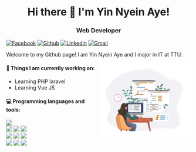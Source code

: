 <h1 align="center">Hi there 👋 I'm Yin Nyein Aye!</h1>
<h3 align="center">Web Developer</h3>

[![Facebook](https://img.shields.io/badge/-Facebook-blue?style=flat&logo=Facebook&logoColor=white)](https://www.facebook.com/yinnyeinaye.nyeinnyein)
[![Github](https://img.shields.io/badge/-Github-000?style=flat&logo=Github&logoColor=white)](https://github.com/Yin-Nyein-Aye)
[![Linkedin](https://img.shields.io/badge/-LinkedIn-blue?style=flat&logo=Linkedin&logoColor=white)](www.linkedin.com/in/yinnyeinaye)
[![Gmail](https://img.shields.io/badge/-Gmail-c14438?style=flat&logo=Gmail&logoColor=white)](mailto:yinnyeinaye.yinnyein@gmail.com)

Welcome to my Github page! I am Yin Nyein Aye and I major in IT at TTU.  

<img align="right" alt="img" src="https://github.com/Yin-Nyein-Aye/Yin-Nyein-Aye/blob/main/girl%20web%20developer.webp" width="50%" height="auto" />


#### 🌱 Things I am currently working on: 
- Learning PHP laravel
- Learning Vue JS

#### :computer: Programming languages and tools: 
<p>
	<img width="50%" align="right" src="https://github-readme-stats.vercel.app/api?username=YinNyeinAye&show_icons=true&theme=radical&hide_border=true" />

<code><img width="10%" src="https://www.vectorlogo.zone/logos/php/php-horizontal.svg"></code>
<code><img width="10%" src="https://www.vectorlogo.zone/logos/vuejs/vuejs-icon.svg"></code>
<code><img width="8%" src="https://www.vectorlogo.zone/logos/javascript/javascript-vertical.svg"></code>
<br />
<code><img width="10%" src="https://www.vectorlogo.zone/logos/w3_html5/w3_html5-icon.svg"></code>
<code><img width="10%" src="https://www.vectorlogo.zone/logos/w3_css/w3_css-icon.svg"></code>
<code><img width="10%" src="https://www.vectorlogo.zone/logos/getbootstrap/getbootstrap-icon.svg"></code>
<br />
<code><img width="10%" src="https://www.vectorlogo.zone/logos/heroku/heroku-ar21.svg"></code>
<code><img width="10%" src="https://www.vectorlogo.zone/logos/mysql/mysql-official.svg"></code>
<code><img width="10%" src="https://www.vectorlogo.zone/logos/git-scm/git-scm-ar21.svg"></code>
</p>


